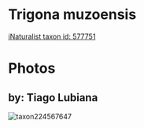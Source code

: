 
Trigona muzoensis
=================
  
[iNaturalist taxon id: 577751](https://www.inaturalist.org/taxa/577751)
# Photos

## by: Tiago Lubiana
  
![taxon224567647](https://inaturalist-open-data.s3.amazonaws.com/photos/240655710/medium.jpg)